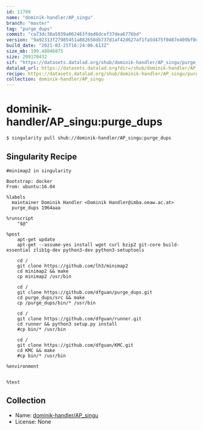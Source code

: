 ```yaml
---
id: 11789
name: "dominik-handler/AP_singu"
branch: "master"
tag: "purge_dups"
commit: "ca73dc38a5939a062463fded6dcef37dea6776bd"
version: "9a92313f27985451a882658db737d1af42d627af1fa5d475f0487e409bf0d7cf"
build_date: "2021-03-25T16:24:06.613Z"
size_mb: 199.48046875
size: 209170432
sif: "https://datasets.datalad.org/shub/dominik-handler/AP_singu/purge_dups/2021-03-25-ca73dc38-9a92313f/9a92313f27985451a882658db737d1af42d627af1fa5d475f0487e409bf0d7cf.sif"
datalad_url: https://datasets.datalad.org?dir=/shub/dominik-handler/AP_singu/purge_dups/2021-03-25-ca73dc38-9a92313f/
recipe: https://datasets.datalad.org/shub/dominik-handler/AP_singu/purge_dups/2021-03-25-ca73dc38-9a92313f/Singularity
collection: dominik-handler/AP_singu
---
```


# dominik-handler/AP_singu:purge_dups

```bash
$ singularity pull shub://dominik-handler/AP_singu:purge_dups
```

## Singularity Recipe

```singularity
#minimap2 in singularity

Bootstrap: docker
From: ubuntu:16.04

%labels
  maintainer Dominik Handler <Dominik Handler@imba.oeaw.ac.at>
  purge_dups 1964aaa

%runscript
    "$@"

%post
    apt-get update
    apt-get --assume-yes install wget curl bzip2 git-core build-essential zlib1g-dev python3-dev python3-setuptools

    cd /
    git clone https://github.com/lh3/minimap2
    cd minimap2 && make
    cp minimap2 /usr/bin 

    cd /
    git clone https://github.com/dfguan/purge_dups.git
    cd purge_dups/src && make
    cp /purge_dups/bin/* /usr/bin

    cd /
    git clone https://github.com/dfguan/runner.git
    cd runner && python3 setup.py install 
    #cp bin/* /usr/bin

    cd /
    git clone https://github.com/dfguan/KMC.git 
    cd KMC && make 
    #cp bin/* /usr/bin

%environment


%test
```

## Collection

 - Name: [dominik-handler/AP_singu](https://github.com/dominik-handler/AP_singu)
 - License: None

